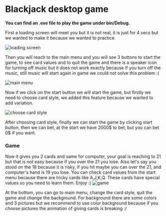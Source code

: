 # Blackjack desktop game
**You can find an .exe file to play the game under bin/Debug.**

First a loading screen will meet you but it is not real, it is just for 4 secs but we wanted to make it because we wanted to practice.

![loading screen](https://user-images.githubusercontent.com/108406154/209332122-38f19dce-92da-4740-88aa-82e3d24c139e.png)

Then you will reach to the main menu and you will see 3 buttons to start the game, to see card values and to quit the game and there is a speaker icon for turning off music but it does not work exactly because if you turn off the music, still music will start again in game we could not solve this problem :(

![main menu](https://user-images.githubusercontent.com/108406154/209332148-03e23c23-9afb-415e-9f18-17daef14e4b8.png)

Now if we click on the start button we will start the game, but firstly we need to choose card style, we added this feature because we wanted to add variation.

![choose card style](https://user-images.githubusercontent.com/108406154/209332163-b2fdeb5e-875e-4ac3-8e55-35ec0e0da942.png)

After choosing card style, finally we can start the game by clicking start button, then we can bet, at the start we have 2000$ to bet, but you can bet 0$ if you want.



### Game

Now it gives you 2 cards and same for computer, your goal is reaching to 21 but that is not easy because if you over the 21 you lose.
Also let's say you stood on the 18 because it is risky, if you hit maybe you can over the 21, and computer's hand is 19 you lose.
You can check card values from the start menu because there are tricky cards like A,J,K,Q.
These cards have special values so you need to learn them.
Enjoy :)
![game](https://user-images.githubusercontent.com/108406154/209332181-1323610b-ee46-40b8-84c6-bcdfb308847e.png)

At the bottom, you can go to main menu, change the card style, quit the game and change the background.
For background there are some colors and 3 pictures but we recommend to use color background because if you choose pictures the animation of giving cards is breaking :/

